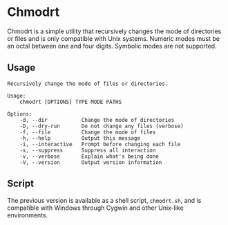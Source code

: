 # Chmodrt
Chmodrt is a simple utility that recursively changes the mode of directories or
files and is only compatible with Unix systems. Numeric modes must be an octal
between one and four digits. Symbolic modes are not supported.

## Usage

```
Recursively change the mode of files or directories.

Usage:
    chmodrt [OPTIONS] TYPE MODE PATHS

Options:
    -d, --dir           Change the mode of directories
    -D, --dry-run       Do not change any files (verbose)
    -f, --file          Change the mode of files
    -h, --help          Output this message
    -i, --interactive   Prompt before changing each file
    -s, --suppress      Suppress all interaction
    -v, --verbose       Explain what's being done
    -V, --version       Output version information
```

## Script
The previous version is available as a shell script, `chmodrt.sh`, and is
compatible with Windows through Cygwin and other Unix-like environments.
